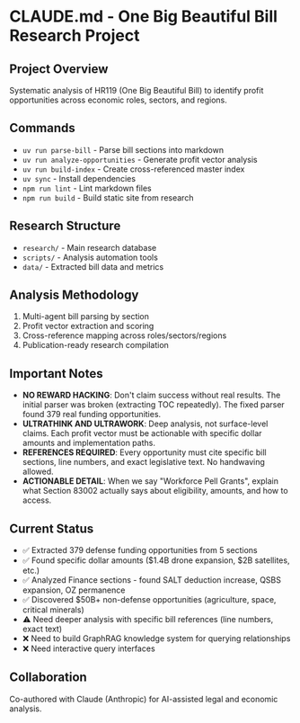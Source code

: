 # CLAUDE.md - One Big Beautiful Bill Research Project

## Project Overview
Systematic analysis of HR119 (One Big Beautiful Bill) to identify profit opportunities across economic roles, sectors, and regions.

## Commands
- `uv run parse-bill` - Parse bill sections into markdown
- `uv run analyze-opportunities` - Generate profit vector analysis
- `uv run build-index` - Create cross-referenced master index
- `uv sync` - Install dependencies
- `npm run lint` - Lint markdown files
- `npm run build` - Build static site from research

## Research Structure
- `research/` - Main research database
- `scripts/` - Analysis automation tools
- `data/` - Extracted bill data and metrics

## Analysis Methodology
1. Multi-agent bill parsing by section
2. Profit vector extraction and scoring
3. Cross-reference mapping across roles/sectors/regions
4. Publication-ready research compilation

## Important Notes
- **NO REWARD HACKING**: Don't claim success without real results. The initial parser was broken (extracting TOC repeatedly). The fixed parser found 379 real funding opportunities.
- **ULTRATHINK AND ULTRAWORK**: Deep analysis, not surface-level claims. Each profit vector must be actionable with specific dollar amounts and implementation paths.
- **REFERENCES REQUIRED**: Every opportunity must cite specific bill sections, line numbers, and exact legislative text. No handwaving allowed.
- **ACTIONABLE DETAIL**: When we say "Workforce Pell Grants", explain what Section 83002 actually says about eligibility, amounts, and how to access.

## Current Status
- ✅ Extracted 379 defense funding opportunities from 5 sections
- ✅ Found specific dollar amounts ($1.4B drone expansion, $2B satellites, etc.)
- ✅ Analyzed Finance sections - found SALT deduction increase, QSBS expansion, OZ permanence
- ✅ Discovered $50B+ non-defense opportunities (agriculture, space, critical minerals)
- ⚠️  Need deeper analysis with specific bill references (line numbers, exact text)
- ❌ Need to build GraphRAG knowledge system for querying relationships
- ❌ Need interactive query interfaces

## Collaboration
Co-authored with Claude (Anthropic) for AI-assisted legal and economic analysis.